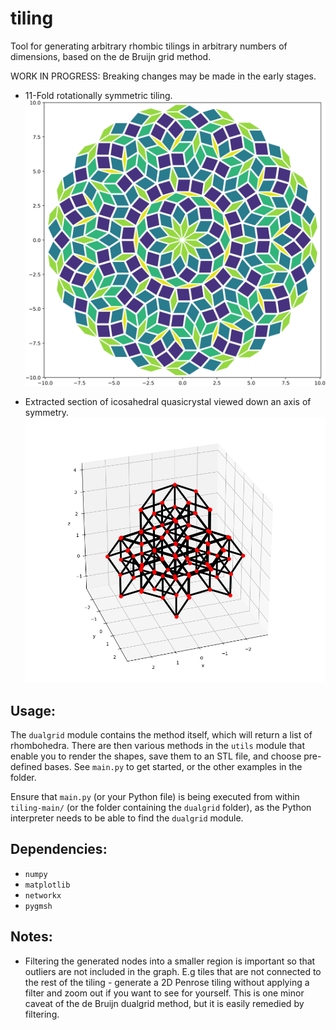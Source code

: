 # tiling
Tool for generating arbitrary rhombic tilings in arbitrary numbers of dimensions, based on the de Bruijn grid method.

WORK IN PROGRESS: Breaking changes may be made in the early stages.

- 11-Fold rotationally symmetric tiling.
![11-Fold](11-fold_output.png?raw=true "11-Fold rotationally symmetric tiling.")

- Extracted section of icosahedral quasicrystal viewed down an axis of symmetry.
![3D Icosahedral](icosahedral_quasi_output.png?raw=true "Icosahedral quasicrystal seen down an axis of symmetry.")


## Usage:

The `dualgrid` module contains the method itself, which will return a list of rhombohedra. There are then various
methods in the `utils` module that enable you to render the shapes, save them to an STL file, and choose
pre-defined bases. See `main.py` to get started, or the other examples in the folder.

Ensure that `main.py` (or your Python file) is being executed from within `tiling-main/` (or the folder containing the `dualgrid` folder), as the Python interpreter needs to be able to find the `dualgrid` module.

## Dependencies:

- `numpy`
- `matplotlib`
- `networkx`
- `pygmsh`

## Notes:

- Filtering the generated nodes into a smaller region is important so that outliers are not included in the graph. E.g tiles that are not connected to the rest of the tiling - generate a 2D Penrose tiling without applying a filter and zoom out if you want to see for yourself. This is one minor caveat of the de Bruijn dualgrid method, but it is easily remedied by filtering.
